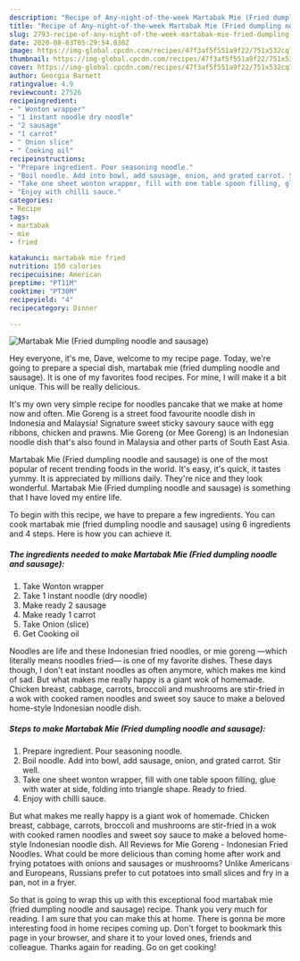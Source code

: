 ```yaml
---
description: "Recipe of Any-night-of-the-week Martabak Mie (Fried dumpling noodle and sausage)"
title: "Recipe of Any-night-of-the-week Martabak Mie (Fried dumpling noodle and sausage)"
slug: 2793-recipe-of-any-night-of-the-week-martabak-mie-fried-dumpling-noodle-and-sausage
date: 2020-08-03T05:29:54.030Z
image: https://img-global.cpcdn.com/recipes/47f3af5f551a9f22/751x532cq70/martabak-mie-fried-dumpling-noodle-and-sausage-recipe-main-photo.jpg
thumbnail: https://img-global.cpcdn.com/recipes/47f3af5f551a9f22/751x532cq70/martabak-mie-fried-dumpling-noodle-and-sausage-recipe-main-photo.jpg
cover: https://img-global.cpcdn.com/recipes/47f3af5f551a9f22/751x532cq70/martabak-mie-fried-dumpling-noodle-and-sausage-recipe-main-photo.jpg
author: Georgia Barnett
ratingvalue: 4.9
reviewcount: 27526
recipeingredient:
- " Wonton wrapper"
- "1 instant noodle dry noodle"
- "2 sausage"
- "1 carrot"
- " Onion slice"
- " Cooking oil"
recipeinstructions:
- "Prepare ingredient. Pour seasoning noodle."
- "Boil noodle. Add into bowl, add sausage, onion, and grated carrot. Stir well."
- "Take one sheet wonton wrapper, fill with one table spoon filling, glue with water at side, folding into triangle shape. Ready to fried."
- "Enjoy with chilli sauce."
categories:
- Recipe
tags:
- martabak
- mie
- fried

katakunci: martabak mie fried 
nutrition: 150 calories
recipecuisine: American
preptime: "PT11M"
cooktime: "PT30M"
recipeyield: "4"
recipecategory: Dinner

---
```



![Martabak Mie (Fried dumpling noodle and sausage)](https://img-global.cpcdn.com/recipes/47f3af5f551a9f22/751x532cq70/martabak-mie-fried-dumpling-noodle-and-sausage-recipe-main-photo.jpg)

Hey everyone, it's me, Dave, welcome to my recipe page. Today, we're going to prepare a special dish, martabak mie (fried dumpling noodle and sausage). It is one of my favorites food recipes. For mine, I will make it a bit unique. This will be really delicious.

It&#39;s my own very simple recipe for noodles pancake that we make at home now and often. Mie Goreng is a street food favourite noodle dish in Indonesia and Malaysia! Signature sweet sticky savoury sauce with egg ribbons, chicken and prawns. Mie Goreng (or Mee Goreng) is an Indonesian noodle dish that&#39;s also found in Malaysia and other parts of South East Asia.

Martabak Mie (Fried dumpling noodle and sausage) is one of the most popular of recent trending foods in the world. It's easy, it's quick, it tastes yummy. It is appreciated by millions daily. They're nice and they look wonderful. Martabak Mie (Fried dumpling noodle and sausage) is something that I have loved my entire life.


To begin with this recipe, we have to prepare a few ingredients. You can cook martabak mie (fried dumpling noodle and sausage) using 6 ingredients and 4 steps. Here is how you can achieve it.

<!--inarticleads1-->

##### The ingredients needed to make Martabak Mie (Fried dumpling noodle and sausage):

1. Take  Wonton wrapper
1. Take 1 instant noodle (dry noodle)
1. Make ready 2 sausage
1. Make ready 1 carrot
1. Take  Onion (slice)
1. Get  Cooking oil


Noodles are life and these Indonesian fried noodles, or mie goreng —which literally means noodles fried— is one of my favorite dishes. These days though, I don&#39;t eat instant noodles as often anymore, which makes me kind of sad. But what makes me really happy is a giant wok of homemade. Chicken breast, cabbage, carrots, broccoli and mushrooms are stir-fried in a wok with cooked ramen noodles and sweet soy sauce to make a beloved home-style Indonesian noodle dish. 

<!--inarticleads2-->

##### Steps to make Martabak Mie (Fried dumpling noodle and sausage):

1. Prepare ingredient. Pour seasoning noodle.
1. Boil noodle. Add into bowl, add sausage, onion, and grated carrot. Stir well.
1. Take one sheet wonton wrapper, fill with one table spoon filling, glue with water at side, folding into triangle shape. Ready to fried.
1. Enjoy with chilli sauce.


But what makes me really happy is a giant wok of homemade. Chicken breast, cabbage, carrots, broccoli and mushrooms are stir-fried in a wok with cooked ramen noodles and sweet soy sauce to make a beloved home-style Indonesian noodle dish. All Reviews for Mie Goreng - Indonesian Fried Noodles. What could be more delicious than coming home after work and frying potatoes with onions and sausages or mushrooms? Unlike Americans and Europeans, Russians prefer to cut potatoes into small slices and fry in a pan, not in a fryer. 

So that is going to wrap this up with this exceptional food martabak mie (fried dumpling noodle and sausage) recipe. Thank you very much for reading. I am sure that you can make this at home. There is gonna be more interesting food in home recipes coming up. Don't forget to bookmark this page in your browser, and share it to your loved ones, friends and colleague. Thanks again for reading. Go on get cooking!
